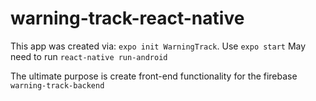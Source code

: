 # warning-track-react-native

This app was created via: `expo init WarningTrack`.
Use `expo start`
May need to run `react-native run-android`

The ultimate purpose is create front-end functionality for the firebase `warning-track-backend`
